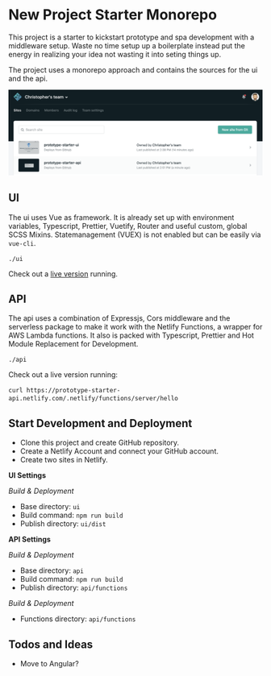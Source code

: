 # New Project Starter Monorepo

This project is a starter to kickstart prototype and spa development with a middleware setup. Waste no time setup up a boilerplate instead put the energy in realizing your idea not wasting it into seting things up.

The project uses a monorepo approach and contains the sources for the ui and the api.

![Netlify Monorepo](https://github.com/ChristopherNeuwirth/prototype-starter/blob/master/doc/media/readme-netlify.png?raw=true)

## UI

The ui uses Vue as framework. It is already set up with environment variables, Typescript, Prettier, Vuetify, Router and useful custom, global SCSS Mixins. Statemanagement (VUEX) is not enabled but can be easily via `vue-cli`.

```
./ui
```

Check out a [live version](https://prototype-starter-ui.netlify.com) running.

## API

The api uses a combination of Expressjs, Cors middleware and the serverless package to make it work with the Netlify Functions, a wrapper for AWS Lambda functions. It also is packed with Typescript, Prettier and Hot Module Replacement for Development.

```
./api
```

Check out a live version running:

```
curl https://prototype-starter-api.netlify.com/.netlify/functions/server/hello
```

## Start Development and Deployment

- Clone this project and create GitHub repository.
- Create a Netlify Account and connect your GitHub account.
- Create two sites in Netlify.

**UI Settings**

_Build & Deployment_

- Base directory: `ui`
- Build command: `npm run build`
- Publish directory: `ui/dist`

**API Settings**

_Build & Deployment_

- Base directory: `api`
- Build command: `npm run build`
- Publish directory: `api/functions`

_Build & Deployment_

- Functions directory: `api/functions`

## Todos and Ideas

- Move to Angular?
